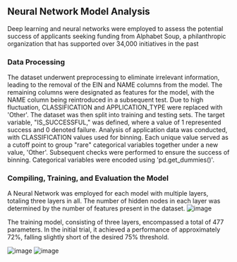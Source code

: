 ## Neural Network Model Analysis 

Deep learning and neural networks were employed to assess the potential success of applicants seeking funding from Alphabet Soup, a philanthropic organization that has supported over 34,000 initiatives in the past

### Data Processing 
The dataset underwent preprocessing to eliminate irrelevant information, leading to the removal of the EIN and NAME columns from the model. The remaining columns were designated as features for the model, with the NAME column being reintroduced in a subsequent test. Due to high fluctuation, CLASSIFICATION and APPLICATION_TYPE were replaced with 'Other'. The dataset was then split into training and testing sets. The target variable, "IS_SUCCESSFUL," was defined, where a value of 1 represented success and 0 denoted failure. Analysis of application data was conducted, with CLASSIFICATION values used for binning. Each unique value served as a cutoff point to group "rare" categorical variables together under a new value, 'Other'. Subsequent checks were performed to ensure the success of binning. Categorical variables were encoded using 'pd.get_dummies()'.

### Compiling, Training, and Evaluation the Model 
A Neural Network was employed for each model with multiple layers, totaling three layers in all. The number of hidden nodes in each layer was determined by the number of features present in the dataset.
![image](https://github.com/HSaleem352/deep-learning-challenge/assets/60048058/62849d22-6eeb-44d3-82e1-890fb61a973c)

The training model, consisting of three layers, encompassed a total of 477 parameters. In the initial trial, it achieved a performance of approximately 72%, falling slightly short of the desired 75% threshold.

![image](https://github.com/HSaleem352/deep-learning-challenge/assets/60048058/2a298d86-2e83-41be-b1b9-7bd7615fc618)
![image](https://github.com/HSaleem352/deep-learning-challenge/assets/60048058/080a7347-af49-425f-bedf-2b69aacca524)

